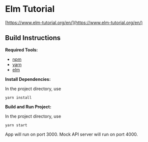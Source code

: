 # Elm Tutorial

[https://www.elm-tutorial.org/en/](https://www.elm-tutorial.org/en/)

## Build Instructions

**Required Tools:**

- [npm](https://docs.npmjs.com/cli/npm)
- [yarn](https://yarnpkg.com/en/docs/usage)
- [elm](https://guide.elm-lang.org/install.html)

**Install Dependencies:**

In the project directory, use

```
yarn install
```

**Build and Run Project:**

In the project directory, use

```
yarn start
```

App will run on port 3000.
Mock API server will run on port 4000.
